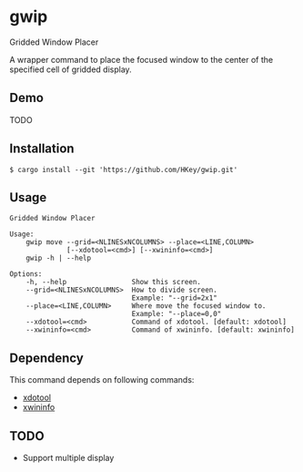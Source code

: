# gwip

Gridded Window Placer

A wrapper command to place the focused window to the center of
the specified cell of gridded display.

## Demo

TODO

## Installation

```
$ cargo install --git 'https://github.com/HKey/gwip.git'
```

## Usage

```
Gridded Window Placer

Usage:
    gwip move --grid=<NLINESxNCOLUMNS> --place=<LINE,COLUMN>
              [--xdotool=<cmd>] [--xwininfo=<cmd>]
    gwip -h | --help

Options:
    -h, --help                Show this screen.
    --grid=<NLINESxNCOLUMNS>  How to divide screen.
                              Example: "--grid=2x1"
    --place=<LINE,COLUMN>     Where move the focused window to.
                              Example: "--place=0,0"
    --xdotool=<cmd>           Command of xdotool. [default: xdotool]
    --xwininfo=<cmd>          Command of xwininfo. [default: xwininfo]
```

## Dependency

This command depends on following commands:
- [xdotool](https://www.semicomplete.com/projects/xdotool/)
- [xwininfo](https://gitlab.freedesktop.org/xorg/app/xwininfo)

## TODO

- Support multiple display
